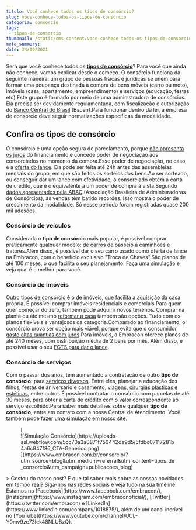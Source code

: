 ```yaml
---
titulo: Você conhece todos os tipos de consórcio?
slug: voce-conhece-todos-os-tipos-de-consorcio
categoria: consorcio
tags:
 - tipos-de-consorcio
thumbnail: /static/cms-content/voce-conhece-todos-os-tipos-de-consorcio.jpg
meta_summary: 
date: 24/09/2021
---
```

Será que você conhece todos os [**tipos de consórcio**](https://www.embracon.com.br/blog/9-duvidas-mais-comuns-sobre-consorcio)? Para você que ainda não conhece, vamos explicar desde o começo. O consórcio funciona da seguinte maneira: um grupo de pessoas físicas e jurídicas se unem para formar uma poupança destinada à compra de bens móveis (carro ou moto), imóveis (casa, apartamento, empreendimento) e serviços (educação, festas etc).Este grupo é formado por meio de uma administradora de consórcios. Ela precisa ser devidamente regulamentada, com fiscalização e autorização do [Banco Central do Brasil](https://www.bcb.gov.br/pre/composicao/ac.asp) (Bacen).Para funcionar dentro da lei, a empresa de consórcio deve seguir normatizações específicas da modalidade.

Confira os tipos de consórcio
-----------------------------

O consórcio é uma opção segura de parcelamento, porque [não apresenta os juros](https://www.embracon.com.br/blog/consorcio-nao-tem-juros-entenda) do financiamento e concede poder de negociação aos consorciados no momento da compra.Esse poder de negociação, no caso, é a [oferta do lance](https://www.embracon.com.br/blog/como-funcionam-os-tipos-de-lances-no-consorcio). Ela pode ser feita até 24h antes das assembleias mensais do grupo, em que são feitos os sorteios dos bens.Ao ser sorteado, ou conseguir dar um lance com efetividade, o consorciado obtém a carta de crédito, que é o equivalente a um poder de compra à vista.Segundo [dados apresentados pela ABAC](http://abac.org.br/imprensa/press-releases-detalhe&id=215) (Associação Brasileira de Administradoras de Consórcios), as vendas têm batido recordes. Isso mostra o poder de crescimento da modalidade. Só nesse período foram registradas quase 200 mil adesões.

### Consórcio de veículos

Considerada o **tipo de consórcio** mais popular, é possível comprar praticamente qualquer modelo: de [carros de passeio](https://www.embracon.com.br/blog/duvidas-frequentes-consorcio-de-carro) a caminhões e tratores.Além disso, é possível dar o seu carro usado como oferta de lance na Embracon, com o benefício exclusivo "Troca de Chaves".São planos de até 100 meses, o que facilita o seu planejamento. [Faça uma simulação](http://www.embracon.com.br/ecommerce) e veja qual é o melhor para você.

### Consórcio de imóveis

Outro [tipos de consórcio](https://www.embracon.com.br/blog/consorcio-de-imoveis-vale-a-pena) é o de imóveis, que facilita a aquisição da casa própria. É possível comprar imóveis residenciais e comerciais.Para quem quer começar do zero, também pode adquirir novos terrenos. Comprar na planta ou até mesmo [reformar a casa](https://www.embracon.com.br/blog/afinal-vale-a-pena-fazer-um-consorcio-para-reformar-a-casa) também são opções. Tudo com os planos flexíveis e vantajosos da categoria.Comparado ao financiamento, o consórcio prova ser opção mais viável, porque evita que o consumidor [gaste altas quantias com juros](https://www.embracon.com.br/blog/consorcio-nao-tem-juros-entenda).Para imóveis, a Embracon oferece planos de até 240 meses, com distribuição média de 2 bens por mês. Além disso, é possível usar o seu [FGTS para dar o lance](https://www.embracon.com.br/conhecaoconsorcio/minha-cota-de-imovel-foi-contemplada-como-utilizar-o-fgts).

### Consórcio de serviços

Com o passar dos anos, tem aumentado a contratação de outro **tipo de consórcio**: para [serviços diversos](https://www.embracon.com.br/blog/consorcio-de-servicos-tudo-o-que-voce-precisa-saber-sobre-o-assunto). Entre eles, planejar a educação dos filhos, festas de aniversário e casamento, [viagens](https://www.embracon.com.br/blog/4-coisas-que-voce-precisa-fazer-se-quiser-viajar-todo-ano), [cirurgias plásticas e estéticas](https://www.embracon.com.br/blog/5-duvidas-sobre-o-consorcio-de-cirurgia), entre outros.É possível contratar o consórcio com parcelas de até 30 meses, para obter a carta de crédito com o valor correspondente ao serviço escolhido.Para saber mais detalhes sobre qualquer **tipo de consórcio**, entre em contato com a nossa Central de Atendimento. Você também pode fazer[ uma simulação em nosso site](http://www.embracon.com.br/ecommerce).

<figure class="w-richtext-figure-type-image w-richtext-align-center">[<div>![Simulação Consórcio](https://uploads-ssl.webflow.com/5cc70a3a0871f750442da9d5/5fdbc07117281b4a6c947f86_CTA-Generico.png)</div>](https://www.embracon.com.br/consorcio/?utm_source=blog&utm_medium=referral&utm_content=tipos_de_consorcio&utm_campaign=publicacoes_blog)</figure>> Gostou do nosso post? E que tal saber mais sobre as nossas novidades em tempo real? Siga-nos nas redes sociais e veja tudo na sua timeline. Estamos no [Facebook](https://www.facebook.com/embracon/), [Instagram](https://www.instagram.com/embraconoficial/), [Twitter](https://twitter.com/embracon) e [LinkedIn](https://www.linkedin.com/company/1018875/), além de um canal incrível no [YouTube](https://www.youtube.com/channel/UCL-Y0mv9zc73Iek48NLUBzQ).
